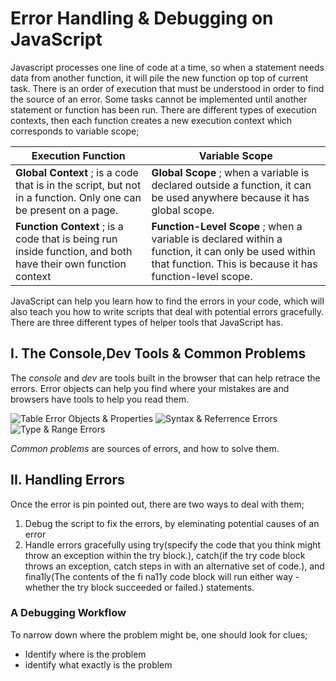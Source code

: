 # Error Handling & Debugging on JavaScript

 Javascript processes one line of code at a time, so when a statement needs data from another function, it will pile the new function op top of current task.
 There is an order of execution that must be understood in order to find the source of an error. Some tasks cannot be implemented until another statement or function has been run. There are different types of execution contexts, then each function creates a new execution context which corresponds to variable scope;

Execution Function | Variable Scope
--------------------|------------------
**Global Context** ; is a code that is in the script, but not in a function. Only one can be present on a page. | **Global Scope** ; when a variable is declared outside a function, it can be used anywhere because it has global scope.
**Function Context** ; is a code that is being run inside  function, and both have their own function context | **Function-Level Scope** ; when a variable is declared within a function, it can only be used within that function. This is because it has function-level scope.

 JavaScript can help you learn how to find the errors in your code, which will also teach you how to write scripts that deal with potential errors gracefully.
 There are three different types of helper tools that JavaScript has.

## I. The Console,Dev Tools & Common Problems

The *console* and *dev* are tools built in the browser that can help retrace the errors. Error objects can help you find where your mistakes are and browsers have tools to help you read them.

![Table Error Objects & Properties]("errors.png")
![Syntax & Referrence Errors]("syntax-errors.png)
![Type & Range Errors]("errors2.png")

*Common problems* are sources of errors, and how to solve them.

## II. Handling Errors

Once the error is pin pointed out, there are two ways to deal with them;

1. Debug the script to fix the errors, by eleminating potential causes of an error
2. Handle errors gracefully using try(specify the code
that you think might throw an exception within the try block.), catch(if the try code block throws an exception, catch steps in with an alternative set of code.), and fina1ly(The contents of the fi na11y code block will run either way - whether the try block succeeded or failed.) statements.

### A Debugging Workflow

To narrow down where the problem might be, one should look for clues;

- Identify where is the problem
- identify what exactly is the problem
